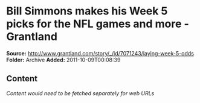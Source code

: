 # Bill Simmons makes his Week 5 picks for the NFL games and more - Grantland

**Source:** http://www.grantland.com/story/_/id/7071243/laying-week-5-odds
**Folder:** Archive
**Added:** 2011-10-09T00:08:39




## Content
*Content would need to be fetched separately for web URLs*
